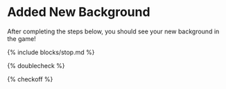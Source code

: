 # Added New Background

After completing the steps below, you should see your new background in the game!

{% include blocks/stop.md %}

{% doublecheck %}

{% checkoff %}

